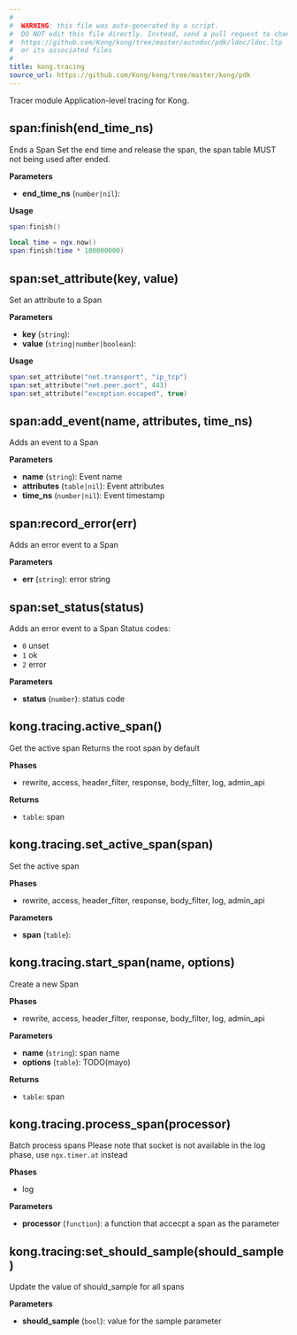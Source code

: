 ```yaml
---
#
#  WARNING: this file was auto-generated by a script.
#  DO NOT edit this file directly. Instead, send a pull request to change
#  https://github.com/Kong/kong/tree/master/autodoc/pdk/ldoc/ldoc.ltp
#  or its associated files
#
title: kong.tracing
source_url: https://github.com/Kong/kong/tree/master/kong/pdk
---
```


Tracer module  Application-level tracing for Kong.




## span:finish(end_time_ns)

Ends a Span
 Set the end time and release the span,
 the span table MUST not being used after ended.

**Parameters**

* **end_time_ns** (`number|nil`):

**Usage**

``` lua
span:finish()

local time = ngx.now()
span:finish(time * 100000000)
```



## span:set_attribute(key, value)

Set an attribute to a Span

**Parameters**

* **key** (`string`):
* **value** (`string|number|boolean`):

**Usage**

``` lua
span:set_attribute("net.transport", "ip_tcp")
span:set_attribute("net.peer.port", 443)
span:set_attribute("exception.escaped", true)
```



## span:add_event(name, attributes, time_ns)

Adds an event to a Span

**Parameters**

* **name** (`string`):  Event name
* **attributes** (`table|nil`):  Event attributes
* **time_ns** (`number|nil`):  Event timestamp



## span:record_error(err)

Adds an error event to a Span

**Parameters**

* **err** (`string`):  error string



## span:set_status(status)

Adds an error event to a Span
 Status codes:
 - `0` unset
 - `1` ok
 - `2` error

**Parameters**

* **status** (`number`):  status code



## kong.tracing.active_span()

Get the active span
 Returns the root span by default

**Phases**

* rewrite, access, header_filter, response, body_filter, log, admin_api

**Returns**

* `table`:  span




## kong.tracing.set_active_span(span)

Set the active span

**Phases**

* rewrite, access, header_filter, response, body_filter, log, admin_api

**Parameters**

* **span** (`table`):



## kong.tracing.start_span(name, options)

Create a new Span

**Phases**

* rewrite, access, header_filter, response, body_filter, log, admin_api

**Parameters**

* **name** (`string`):  span name
* **options** (`table`):  TODO(mayo)

**Returns**

* `table`:  span




## kong.tracing.process_span(processor)

Batch process spans
 Please note that socket is not available in the log phase, use `ngx.timer.at` instead

**Phases**

* log

**Parameters**

* **processor** (`function`):  a function that accecpt a span as the parameter



## kong.tracing:set_should_sample(should_sample)

Update the value of should_sample for all spans

**Parameters**

* **should_sample** (`bool`):  value for the sample parameter


